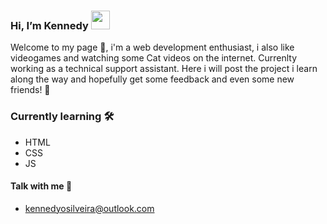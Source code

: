 ###  Hi, I’m Kennedy <img src="https://media.giphy.com/media/hvRJCLFzcasrR4ia7z/giphy.gif" width="30" >

Welcome to my page 🙂, i'm a web development enthusiast, i also like videogames and watching some Cat videos on the internet. Currenlty working as a technical support assistant.
Here i will post the project i learn along the way and hopefully get some feedback and even some new friends! 🙂

### Currently learning 🛠️

- HTML
- CSS
- JS

#### Talk with me 💬

- kennedyosilveira@outlook.com

<!---
KennedyAFK/KennedyAFK is a ✨ special ✨ repository because its `README.md` (this file) appears on your GitHub profile.
You can click the Preview link to take a look at your changes.
--->
